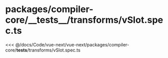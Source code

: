 # packages/compiler-core/\_\_tests\_\_/transforms/vSlot.spec.ts

<<< @/docs/Code/vue-next/vue-next/packages/compiler-core/__tests__/transforms/vSlot.spec.ts
